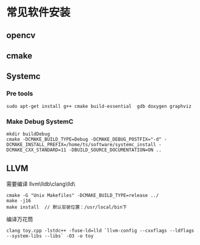 # 常见软件安装

## opencv

## cmake

## Systemc

### Pre tools

```shell
sudo apt-get install g++ cmake build-essential  gdb doxygen graphviz
```

### Make Debug SystemC

```
mkdir buildDebug
cmake -DCMAKE_BUILD_TYPE=Debug -DCMAKE_DEBUG_POSTFIX="-d" -DCMAKE_INSTALL_PREFIX=/home/ts/software/systemc_install -DCMAKE_CXX_STANDARD=11 -DBUILD_SOURCE_DOCUMENTATION=ON ..
```

## LLVM

需要编译 llvm\lldb\clang\lld\

```
cmake -G "Unix Makefiles" -DCMAKE_BUILD_TYPE=release ../
make -j16
make install  // 默认安装位置：/usr/local/bin下

```

编译万花筒

```
clang toy.cpp -lstdc++ -fuse-ld=lld `llvm-config --cxxflags --ldflags --system-libs --libs` -O3 -o toy
```



